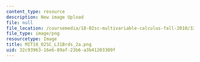 ```yaml
---
content_type: resource
description: New image Upload
file: null
file_location: /coursemedia/18-02sc-multivariable-calculus-fall-2010/32c9396316e689af23b6a3b41203309f_MIT18_02SC_L31Brds_2a.png
file_type: image/png
resourcetype: Image
title: MIT18_02SC_L31Brds_2a.png
uid: 32c93963-16e6-89af-23b6-a3b41203309f
---
```

